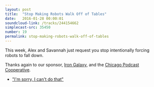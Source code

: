 ```yaml
---
layout: post
title:  "Stop Making Robots Walk Off of Tables"
date:   2016-01-28 00:00:01
soundcloud-link: /tracks/244154662
simplecast-src: 35450
number: 19
permalink: stop-making-robots-walk-off-of-tables
---
```


This week, Alex and Savannah just request you stop intentionally forcing robots to fall down.

Thanks again to our sponsor, [Iron Galaxy](http://irongalaxystudios.com/), and the [Chicago Podcast Cooperative](http://chicagopodcastcoop.com/).

- ["I'm sorry, I can't do that"](http://www.upi.com/Odd_News/2015/11/25/Im-sorry-I-cant-do-that-Robots-learning-to-say-no/3901448480086/)
